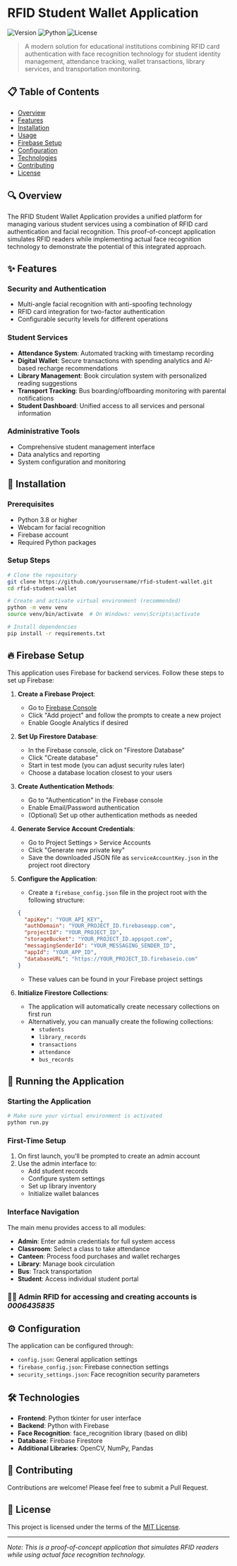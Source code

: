 # RFID Student Wallet Application

![Version](https://img.shields.io/badge/version-1.0.0-blue.svg)
![Python](https://img.shields.io/badge/python-3.8+-green.svg)
![License](https://img.shields.io/badge/license-MIT-yellow.svg)

> A modern solution for educational institutions combining RFID card authentication with face recognition technology for student identity management, attendance tracking, wallet transactions, library services, and transportation monitoring.


## 📋 Table of Contents

- [Overview](#overview)
- [Features](#features)
- [Installation](#installation)
- [Usage](#usage)
- [Firebase Setup](#firebase-setup)
- [Configuration](#configuration)
- [Technologies](#technologies)
- [Contributing](#contributing)
- [License](#license)

## 🔍 Overview

The RFID Student Wallet Application provides a unified platform for managing various student services using a combination of RFID card authentication and facial recognition. This proof-of-concept application simulates RFID readers while implementing actual face recognition technology to demonstrate the potential of this integrated approach.

## ✨ Features

### Security and Authentication
- Multi-angle facial recognition with anti-spoofing technology
- RFID card integration for two-factor authentication
- Configurable security levels for different operations

### Student Services
- **Attendance System**: Automated tracking with timestamp recording
- **Digital Wallet**: Secure transactions with spending analytics and AI-based recharge recommendations
- **Library Management**: Book circulation system with personalized reading suggestions
- **Transport Tracking**: Bus boarding/offboarding monitoring with parental notifications
- **Student Dashboard**: Unified access to all services and personal information

### Administrative Tools
- Comprehensive student management interface
- Data analytics and reporting
- System configuration and monitoring

## 🔧 Installation

### Prerequisites
- Python 3.8 or higher
- Webcam for facial recognition
- Firebase account
- Required Python packages

### Setup Steps
```bash
# Clone the repository
git clone https://github.com/yourusername/rfid-student-wallet.git
cd rfid-student-wallet

# Create and activate virtual environment (recommended)
python -m venv venv
source venv/bin/activate  # On Windows: venv\Scripts\activate

# Install dependencies
pip install -r requirements.txt
```

## 🔥 Firebase Setup

This application uses Firebase for backend services. Follow these steps to set up Firebase:

1. **Create a Firebase Project**:
   - Go to [Firebase Console](https://console.firebase.google.com/)
   - Click "Add project" and follow the prompts to create a new project
   - Enable Google Analytics if desired

2. **Set Up Firestore Database**:
   - In the Firebase console, click on "Firestore Database"
   - Click "Create database"
   - Start in test mode (you can adjust security rules later)
   - Choose a database location closest to your users

3. **Create Authentication Methods**:
   - Go to "Authentication" in the Firebase console
   - Enable Email/Password authentication
   - (Optional) Set up other authentication methods as needed

4. **Generate Service Account Credentials**:
   - Go to Project Settings > Service Accounts
   - Click "Generate new private key"
   - Save the downloaded JSON file as `serviceAccountKey.json` in the project root directory

5. **Configure the Application**:
   - Create a `firebase_config.json` file in the project root with the following structure:
   ```json
   {
     "apiKey": "YOUR_API_KEY",
     "authDomain": "YOUR_PROJECT_ID.firebaseapp.com",
     "projectId": "YOUR_PROJECT_ID",
     "storageBucket": "YOUR_PROJECT_ID.appspot.com",
     "messagingSenderId": "YOUR_MESSAGING_SENDER_ID",
     "appId": "YOUR_APP_ID",
     "databaseURL": "https://YOUR_PROJECT_ID.firebaseio.com"
   }
   ```
   - These values can be found in your Firebase project settings

6. **Initialize Firestore Collections**:
   - The application will automatically create necessary collections on first run
   - Alternatively, you can manually create the following collections:
     - `students`
     - `library_records`
     - `transactions`
     - `attendance`
     - `bus_records`

## 🚀 Running the Application

### Starting the Application
```bash
# Make sure your virtual environment is activated
python run.py
```

### First-Time Setup
1. On first launch, you'll be prompted to create an admin account
2. Use the admin interface to:
   - Add student records
   - Configure system settings
   - Set up library inventory
   - Initialize wallet balances

### Interface Navigation
The main menu provides access to all modules:
- **Admin**: Enter admin credentials for full system access
- **Classroom**: Select a class to take attendance
- **Canteen**: Process food purchases and wallet recharges
- **Library**: Manage book circulation
- **Bus**: Track transportation
- **Student**: Access individual student portal

### 👨‍💻 Admin RFID for accessing and creating accounts is _0006435835_

## ⚙️ Configuration

The application can be configured through:
- `config.json`: General application settings
- `firebase_config.json`: Firebase connection settings
- `security_settings.json`: Face recognition security parameters

## 🛠️ Technologies

- **Frontend**: Python tkinter for user interface
- **Backend**: Python with Firebase
- **Face Recognition**: face_recognition library (based on dlib)
- **Database**: Firebase Firestore
- **Additional Libraries**: OpenCV, NumPy, Pandas

## 👥 Contributing

Contributions are welcome! Please feel free to submit a Pull Request.

## 📄 License

This project is licensed under the terms of the [MIT License](https://github.com/your-username/your-repo/blob/main/LICENSE).

---

*Note: This is a proof-of-concept application that simulates RFID readers while using actual face recognition technology.*
